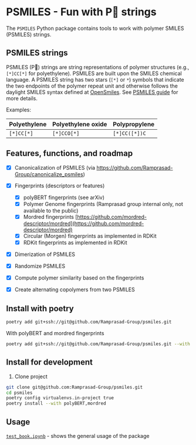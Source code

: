 # PSMILES - Fun with P🙂 strings

The `PSMILES` Python package contains tools to work with polymer SMILES (PSMILES) strings.

## PSMILES strings

PSMILES (P🙂) strings are string representations of polymer structures (e.g., `[*]CC[*]` for polyethylene). PSMILES are built upon the SMILES chemical language. A PSMILES string has two stars (`[*]` or `*`) symbols that indicate the two endpoints of the polymer repeat unit and otherwise follows the daylight SMILES syntax defined at [OpenSmiles](http://opensmiles.org/opensmiles.html). See [PSMILES guide](https://www.polymergenome.org/guide/) for more details.

Examples:

 Polyethylene | Polyethylene oxide | Polypropylene |
|-|-|-|
| `[*]CC[*]` | `[*]CCO[*]` | `[*]CC([*])C` | 

## Features, functions, and roadmap

- [x] Canonicalization of PSMILES (via https://github.com/Ramprasad-Group/canonicalize_psmiles)
- [x] Fingerprints (descriptors or features)
    - [x] polyBERT fingerprints (see arXiv) 
    - [x] Polymer Genome fingerprints (Ramprasad group internal only, not available to the public)
    - [x] Mordred fingerprints [https://github.com/mordred-descriptor/mordred](https://github.com/mordred-descriptor/mordred)
    - [x] Circular (Morgen) fingerprints as implemented in RDKit
    - [x] RDKit fingerprints as implemented in RDKit
- [x] Dimerization of PSMILES
- [x] Randomize PSMILES
- [x] Compute polymer similarity based on the fingerprints
- [x] Create alternating copolymers from two PSMILES


## Install with poetry 

```bash
poetry add git+ssh://git@github.com/Ramprasad-Group/psmiles.git
```

With polyBERT and mordred fingerprints

```bash
poetry add git+ssh://git@github.com/Ramprasad-Group/psmiles.git --with polyBERT,mordred
```



## Install for development


1. Clone project
```sh
git clone git@github.com:Ramprasad-Group/psmiles.git
cd psmiles
poetry config virtualenvs.in-project true
poetry install --with polyBERT,mordred
```

## Usage

[`test_book.ipynb`](tests/test_book.ipynb) - shows the general usage of the package



